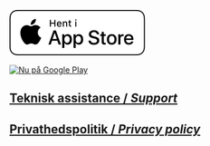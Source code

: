 [![Apple App Store](./assets/app-store-badge.svg)](https://l.facebook.com/l.php?u=http%3A%2F%2Fitunes.apple.com%2Fapp%2Fid1449294414%3Ffbclid%3DIwAR0nuWvrn6_XsgCrYsjo-dVbq-Qm44HSxH9LRCZ0-4M6DX32XVOCw6kk8UM&h=AT36MQUtcRLWWK8irgwQmzcbH4fIn9Tr8SWbLHoTpNpRvVbgD8jnE0MpCWy7oJ9dHi1afvT0Zeog9QfDMfaXBM2xpKIl4aMc8uKm0Vbc_1pwl3HyK6j0nPdJijthKi4E4Q6tN_yU3pz9FDbK)

<a href='https://play.google.com/store/apps/details?id=nu.skoleglaede.bank&pcampaignid=MKT-Other-global-all-co-prtnr-py-PartBadge-Mar2515-1'><img alt='Nu på Google Play' src='https://play.google.com/intl/en_us/badges/images/generic/da_badge_web_generic.png'/></a>

## [Teknisk assistance / _Support_](./teknisk-assistance)

## [Privathedspolitik / _Privacy policy_](./privathedspolitik)